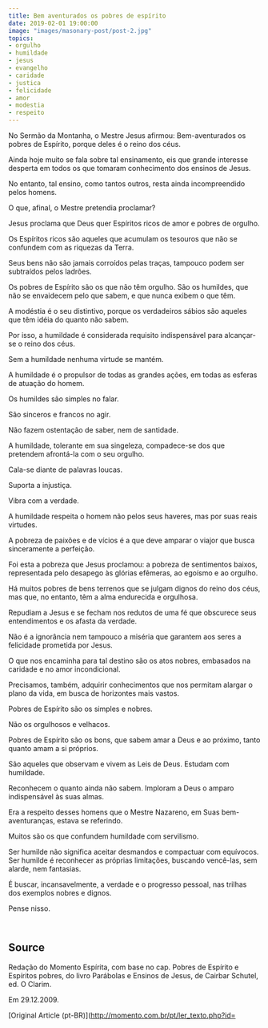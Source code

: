 ```yaml
---
title: Bem aventurados os pobres de espírito
date: 2019-02-01 19:00:00
image: "images/masonary-post/post-2.jpg"
topics: 
- orgulho
- humildade
- jesus
- evangelho
- caridade
- justica
- felicidade
- amor
- modestia
- respeito
---
```



No Sermão da Montanha, o Mestre Jesus afirmou: Bem-aventurados os pobres de
Espírito, porque deles é o reino dos céus.

Ainda hoje muito se fala sobre tal ensinamento, eis que grande interesse
desperta em todos os que tomaram conhecimento dos ensinos de Jesus.

No entanto, tal ensino, como tantos outros, resta ainda incompreendido pelos
homens.

O que, afinal, o Mestre pretendia proclamar?

Jesus proclama que Deus quer Espíritos ricos de amor e pobres de orgulho.

Os Espíritos ricos são aqueles que acumulam os tesouros que não se confundem
com as riquezas da Terra.

Seus bens não são jamais corroídos pelas traças, tampouco podem ser subtraídos
pelos ladrões.

Os pobres de Espírito são os que não têm orgulho. São os humildes, que não se
envaidecem pelo que sabem, e que nunca exibem o que têm.

A modéstia é o seu distintivo, porque os verdadeiros sábios são aqueles que têm
idéia do quanto não sabem.

Por isso, a humildade é considerada requisito indispensável para alcançar-se o
reino dos céus.

Sem a humildade nenhuma virtude se mantém.

A humildade é o propulsor de todas as grandes ações, em todas as esferas de
atuação do homem.

Os humildes são simples no falar.

São sinceros e francos no agir.

Não fazem ostentação de saber, nem de santidade.

A humildade, tolerante em sua singeleza, compadece-se dos que pretendem
afrontá-la com o seu orgulho.

Cala-se diante de palavras loucas.

Suporta a injustiça.

Vibra com a verdade.

A humildade respeita o homem não pelos seus haveres, mas por suas reais
virtudes.

A pobreza de paixões e de vícios é a que deve amparar o viajor que busca
sinceramente a perfeição.

Foi esta a pobreza que Jesus proclamou: a pobreza de sentimentos baixos,
representada pelo desapego às glórias efêmeras, ao egoísmo e ao orgulho.

Há muitos pobres de bens terrenos que se julgam dignos do reino dos céus, mas
que, no entanto, têm a alma endurecida e orgulhosa.

Repudiam a Jesus e se fecham nos redutos de uma fé que obscurece seus
entendimentos e os afasta da verdade.

Não é a ignorância nem tampouco a miséria que garantem aos seres a felicidade
prometida por Jesus.

O que nos encaminha para tal destino são os atos nobres, embasados na caridade
e no amor incondicional.

Precisamos, também, adquirir conhecimentos que nos permitam alargar o plano da
vida, em busca de horizontes mais vastos.

Pobres de Espírito são os simples e nobres.

Não os orgulhosos e velhacos.

Pobres de Espírito são os bons, que sabem amar a Deus e ao próximo, tanto
quanto amam a si próprios.

São aqueles que observam e vivem as Leis de Deus. Estudam com humildade.

Reconhecem o quanto ainda não sabem. Imploram a Deus o amparo indispensável às
suas almas.

Era a respeito desses homens que o Mestre Nazareno, em Suas bem-aventuranças,
estava se referindo.

Muitos são os que confundem humildade com servilismo.

Ser humilde não significa aceitar desmandos e compactuar com equívocos.
Ser humilde é reconhecer as próprias limitações, buscando vencê-las, sem
alarde, nem fantasias.

É buscar, incansavelmente, a verdade e o progresso pessoal, nas trilhas dos
exemplos nobres e dignos.

Pense nisso.

                                        

## Source
Redação do Momento Espírita, com base no cap. Pobres de Espírito e Espíritos
pobres, do livro Parábolas e Ensinos de Jesus, de Cairbar Schutel, ed. O
Clarim.

Em 29.12.2009.


[Original Article (pt-BR)](http://momento.com.br/pt/ler_texto.php?id=

